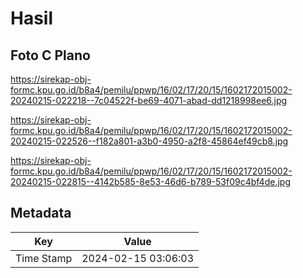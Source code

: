 # Hasil

## Foto C Plano

https://sirekap-obj-formc.kpu.go.id/b8a4/pemilu/ppwp/16/02/17/20/15/1602172015002-20240215-022218--7c04522f-be69-4071-abad-dd1218998ee6.jpg

https://sirekap-obj-formc.kpu.go.id/b8a4/pemilu/ppwp/16/02/17/20/15/1602172015002-20240215-022526--f182a801-a3b0-4950-a2f8-45864ef49cb8.jpg

https://sirekap-obj-formc.kpu.go.id/b8a4/pemilu/ppwp/16/02/17/20/15/1602172015002-20240215-022815--4142b585-8e53-46d6-b789-53f09c4bf4de.jpg


## Metadata

| Key        | Value               |
| ---------- | ------------------- |
| Time Stamp | 2024-02-15 03:06:03 |



